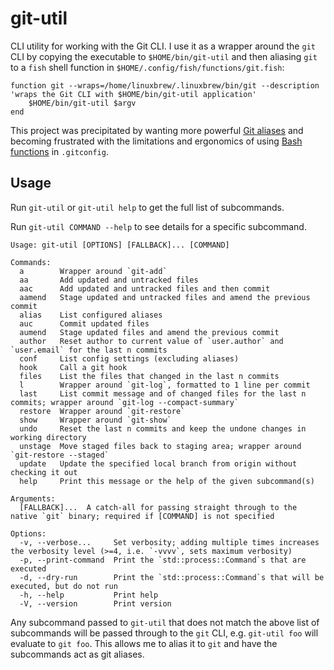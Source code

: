 # git-util

CLI utility for working with the Git CLI. I use it as a wrapper around the `git` CLI by copying the executable to `$HOME/bin/git-util` and then aliasing `git` to a `fish` shell function in `$HOME/.config/fish/functions/git.fish`:

```fish
function git --wraps=/home/linuxbrew/.linuxbrew/bin/git --description 'wraps the Git CLI with $HOME/bin/git-util application'
    $HOME/bin/git-util $argv
end
```

This project was precipitated by wanting more powerful [Git aliases](https://git-scm.com/book/en/v2/Git-Basics-Git-Aliases) and becoming frustrated with the limitations and ergonomics of using [Bash functions](https://www.atlassian.com/blog/git/advanced-git-aliases) in `.gitconfig`.

## Usage

Run `git-util` or `git-util help` to get the full list of subcommands.

Run `git-util COMMAND --help` to see details for a specific subcommand.

```plaintext
Usage: git-util [OPTIONS] [FALLBACK]... [COMMAND]

Commands:
  a        Wrapper around `git-add`
  aa       Add updated and untracked files
  aac      Add updated and untracked files and then commit
  aamend   Stage updated and untracked files and amend the previous commit
  alias    List configured aliases
  auc      Commit updated files
  aumend   Stage updated files and amend the previous commit
  author   Reset author to current value of `user.author` and `user.email` for the last n commits
  conf     List config settings (excluding aliases)
  hook     Call a git hook
  files    List the files that changed in the last n commits
  l        Wrapper around `git-log`, formatted to 1 line per commit
  last     List commit message and of changed files for the last n commits; wrapper around `git-log --compact-summary`
  restore  Wrapper around `git-restore`
  show     Wrapper around `git-show`
  undo     Reset the last n commits and keep the undone changes in working directory
  unstage  Move staged files back to staging area; wrapper around `git-restore --staged`
  update   Update the specified local branch from origin without checking it out
  help     Print this message or the help of the given subcommand(s)

Arguments:
  [FALLBACK]...  A catch-all for passing straight through to the native `git` binary; required if [COMMAND] is not specified

Options:
  -v, --verbose...     Set verbosity; adding multiple times increases the verbosity level (>=4, i.e. `-vvvv`, sets maximum verbosity)
  -p, --print-command  Print the `std::process::Command`s that are executed
  -d, --dry-run        Print the `std::process::Command`s that will be executed, but do not run
  -h, --help           Print help
  -V, --version        Print version
```

Any subcommand passed to `git-util` that does not match the above list of subcommands will be passed through to the `git` CLI, e.g. `git-util foo` will evaluate to `git foo`. This allows me to alias it to `git` and have the subcommands act as git aliases.

